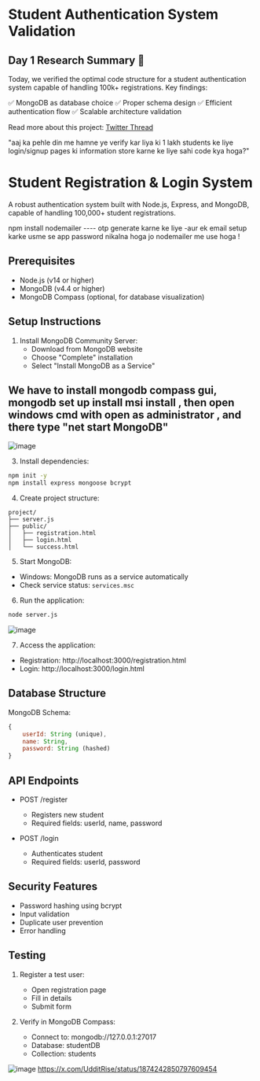 # Student Authentication System Validation

## Day 1 Research Summary 🎯

Today, we verified the optimal code structure for a student authentication system capable of handling 100k+ registrations. Key findings:

✅ MongoDB as database choice
✅ Proper schema design
✅ Efficient authentication flow
✅ Scalable architecture validation

Read more about this project: [Twitter Thread](https://x.com/UdditRise/status/1874242850797609454)

"aaj ka pehle din me hamne ye verify kar liya ki 1 lakh students ke liye login/signup pages ki information store karne ke liye sahi code kya hoga?"


# Student Registration & Login System

A robust authentication system built with Node.js, Express, and MongoDB, capable of handling 100,000+ student registrations.

npm install nodemailer ---- otp generate karne ke liye -aur ek email setup karke usme se app password nikalna hoga jo nodemailer me use hoga !
## Prerequisites

- Node.js (v14 or higher)
- MongoDB (v4.4 or higher)
- MongoDB Compass (optional, for database visualization)

## Setup Instructions

1. Install MongoDB Community Server:
   - Download from MongoDB website
   - Choose "Complete" installation
   - Select "Install MongoDB as a Service"

## We have to install mongodb compass gui, mongodb set up install msi install , then open windows cmd with open as administrator , and there type "net start MongoDB"
![image](https://github.com/user-attachments/assets/298aec9b-6bd2-4330-994d-5e31392eb641)


3. Install dependencies:
```bash
npm init -y 
npm install express mongoose bcrypt
```

4. Create project structure:
```
project/
├── server.js
├── public/
│   ├── registration.html
│   ├── login.html
│   └── success.html
```

5. Start MongoDB:
- Windows: MongoDB runs as a service automatically
- Check service status: `services.msc`

6. Run the application:
```bash
node server.js
```
![image](https://github.com/user-attachments/assets/a62917a7-2e69-49a6-8bc7-c47abc5b1e1d)


7. Access the application:
- Registration: http://localhost:3000/registration.html
- Login: http://localhost:3000/login.html

## Database Structure

MongoDB Schema:
```javascript
{
    userId: String (unique),
    name: String,
    password: String (hashed)
}
```

## API Endpoints

- POST /register
  - Registers new student
  - Required fields: userId, name, password

- POST /login
  - Authenticates student
  - Required fields: userId, password

## Security Features

- Password hashing using bcrypt
- Input validation
- Duplicate user prevention
- Error handling

## Testing

1. Register a test user:
   - Open registration page
   - Fill in details
   - Submit form

2. Verify in MongoDB Compass:
   - Connect to: mongodb://127.0.0.1:27017
   - Database: studentDB
   - Collection: students

![image](https://github.com/user-attachments/assets/b3a22093-2ee2-446d-a8e6-9a4cb2dc71ce)
https://x.com/UdditRise/status/1874242850797609454
